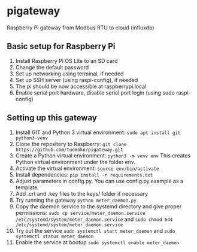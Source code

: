 # pigateway
Raspberry Pi gateway from Modbus RTU to cloud (influxdb)

## Basic setup for Raspberry Pi
1. Install Raspberry Pi OS Lite to an SD card
2. Change the default password
3. Set up networking using terminal, if needed
4. Set up SSH server (using raspi-config), if needed
5. The pi should be now accessible at raspberrypi.local
6. Enable serial port hardware, disable serial port login (using sudo raspi-config)

## Setting up this gateway
1. Install GIT and Python 3 virtual environment: `sudo apt install git python3-venv`
1. Clone the repository to Raspberry: `git clone https://github.com/tuomoko/pigateway.git`
2. Create a Python virtual environment: `python3 -m venv env` This creates Python virtual environment under the folder env.
3. Activate the virtual environment: `source env/bin/activate`
4. Install dependencies: `pip install -r requirements.txt`
5. Adjust parameters in config.py. You can use config.py.example as a template.
6. Add .crt and .key files to the keys/ folder if necessary
7. Try running the gateway `python meter_daemon.py`
8. Copy the daemon service to the systemd directory and give proper permissions: `sudo cp service/meter_daemon.service /etc/systemd/system/meter_daemon.service` and `sudo chmod 644 /etc/systemd/system/meter_daemon.service`
9. Try out the service `sudo systemctl start meter_daemon` and `sudo systemctl status meter_daemon`
10. Enable the service at bootup `sudo systemctl enable meter_daemon`


